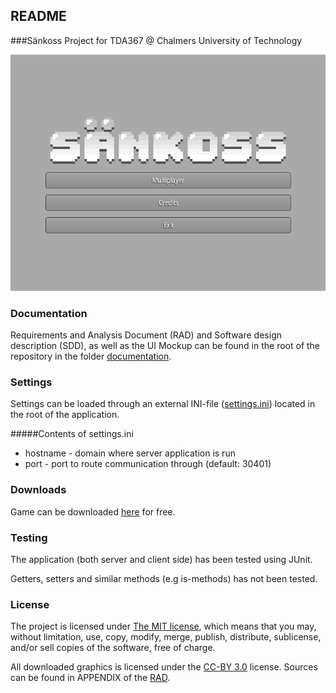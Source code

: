 ## README ##

###Sänkoss Project for TDA367 @ Chalmers University of Technology

![Main Menu](https://raw.githubusercontent.com/Bipshark/TDA367/develop/screenshots/mainmenu.png)

### Documentation
Requirements and Analysis Document (RAD) and Software design description (SDD), as well as the UI Mockup can be found in the root of the repository in the folder [documentation](documentation).

### Settings
Settings can be loaded through an external INI-file ([settings.ini](settings.ini)) located in the root of the application.

#####Contents of settings.ini
* hostname - domain where server application is run
* port - port to route communication through (default: 30401)

### Downloads
Game can be downloaded [here](http://tinyurl.com/qyccdt5) for free.

### Testing

The application (both server and client side) has been tested using JUnit. 


Getters, setters and similar methods (e.g is-methods) has not been tested.

### License
The project is licensed under [The MIT license](http://opensource.org/licenses/MIT), which means that you may, without limitation, use, copy, modify, merge, publish, distribute, sublicense, and/or sell copies of the software, free of charge.

All downloaded graphics is licensed under the [CC-BY 3.0](https://creativecommons.org/licenses/by/3.0/) license. Sources can be found in APPENDIX of the [RAD](documentation/RAD).